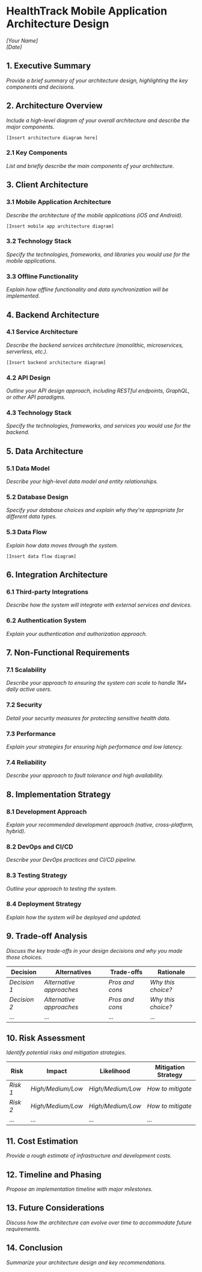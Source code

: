 # HealthTrack Mobile Application Architecture Design

*[Your Name]*  
*[Date]*

## 1. Executive Summary

*Provide a brief summary of your architecture design, highlighting the key components and decisions.*

## 2. Architecture Overview

*Include a high-level diagram of your overall architecture and describe the major components.*

```
[Insert architecture diagram here]
```

### 2.1 Key Components

*List and briefly describe the main components of your architecture.*

## 3. Client Architecture

### 3.1 Mobile Application Architecture

*Describe the architecture of the mobile applications (iOS and Android).*

```
[Insert mobile app architecture diagram]
```

### 3.2 Technology Stack

*Specify the technologies, frameworks, and libraries you would use for the mobile applications.*

### 3.3 Offline Functionality

*Explain how offline functionality and data synchronization will be implemented.*

## 4. Backend Architecture

### 4.1 Service Architecture

*Describe the backend services architecture (monolithic, microservices, serverless, etc.).*

```
[Insert backend architecture diagram]
```

### 4.2 API Design

*Outline your API design approach, including RESTful endpoints, GraphQL, or other API paradigms.*

### 4.3 Technology Stack

*Specify the technologies, frameworks, and services you would use for the backend.*

## 5. Data Architecture

### 5.1 Data Model

*Describe your high-level data model and entity relationships.*

### 5.2 Database Design

*Specify your database choices and explain why they're appropriate for different data types.*

### 5.3 Data Flow

*Explain how data moves through the system.*

```
[Insert data flow diagram]
```

## 6. Integration Architecture

### 6.1 Third-party Integrations

*Describe how the system will integrate with external services and devices.*

### 6.2 Authentication System

*Explain your authentication and authorization approach.*

## 7. Non-Functional Requirements

### 7.1 Scalability

*Describe your approach to ensuring the system can scale to handle 1M+ daily active users.*

### 7.2 Security

*Detail your security measures for protecting sensitive health data.*

### 7.3 Performance

*Explain your strategies for ensuring high performance and low latency.*

### 7.4 Reliability

*Describe your approach to fault tolerance and high availability.*

## 8. Implementation Strategy

### 8.1 Development Approach

*Explain your recommended development approach (native, cross-platform, hybrid).*

### 8.2 DevOps and CI/CD

*Describe your DevOps practices and CI/CD pipeline.*

### 8.3 Testing Strategy

*Outline your approach to testing the system.*

### 8.4 Deployment Strategy

*Explain how the system will be deployed and updated.*

## 9. Trade-off Analysis

*Discuss the key trade-offs in your design decisions and why you made those choices.*

| Decision | Alternatives | Trade-offs | Rationale |
|----------|--------------|------------|-----------|
| *Decision 1* | *Alternative approaches* | *Pros and cons* | *Why this choice?* |
| *Decision 2* | *Alternative approaches* | *Pros and cons* | *Why this choice?* |
| ... | ... | ... | ... |

## 10. Risk Assessment

*Identify potential risks and mitigation strategies.*

| Risk | Impact | Likelihood | Mitigation Strategy |
|------|--------|------------|---------------------|
| *Risk 1* | *High/Medium/Low* | *High/Medium/Low* | *How to mitigate* |
| *Risk 2* | *High/Medium/Low* | *High/Medium/Low* | *How to mitigate* |
| ... | ... | ... | ... |

## 11. Cost Estimation

*Provide a rough estimate of infrastructure and development costs.*

## 12. Timeline and Phasing

*Propose an implementation timeline with major milestones.*

## 13. Future Considerations

*Discuss how the architecture can evolve over time to accommodate future requirements.*

## 14. Conclusion

*Summarize your architecture design and key recommendations.*

